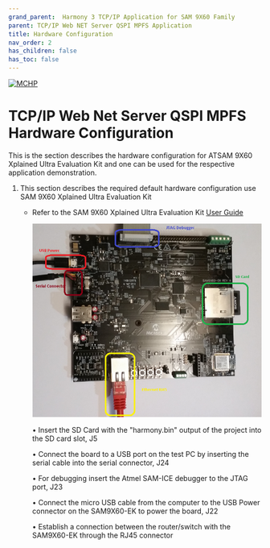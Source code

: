 ```yaml
---
grand_parent:  Harmony 3 TCP/IP Application for SAM 9X60 Family
parent: TCP/IP Web NET Server QSPI MPFS Application
title: Hardware Configuration
nav_order: 2
has_children: false
has_toc: false
---
```

[![MCHP](https://www.microchip.com/ResourcePackages/Microchip/assets/dist/images/logo.png)](https://www.microchip.com)

# TCP/IP Web Net Server QSPI MPFS Hardware Configuration

This is the section describes the hardware configuration for ATSAM 9X60 Xplained Ultra Evaluation Kit and one can be used for the respective application demonstration.

1. This section describes the required default hardware configuration use SAM 9X60 Xplained Ultra Evaluation Kit

    * Refer to the SAM 9X60 Xplained Ultra Evaluation Kit [User Guide](https://ww1.microchip.com/downloads/en/DeviceDoc/SAM9X60-EK-UG-DS50002907B.pdf)

      ![required_hardware](images/SAM9X60-EK.png)

      • Insert the SD Card with the "harmony.bin" output of the project into the SD card slot, J5 

      • Connect the board to a USB port on the test PC by inserting the serial cable into the serial connector, J24 

      • For debugging insert the Atmel SAM-ICE debugger to the JTAG port, J23   
      
      • Connect the micro USB cable from the computer to the USB Power connector on the SAM9X60-EK to power the board, J22 
      
      •  Establish a connection between the router/switch with the SAM9X60-EK through the RJ45 connector

      